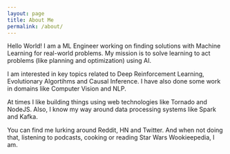 ```yaml
---
layout: page
title: About Me
permalink: /about/
---
```


[]({{site.baseurl}}/images/profile.png)

Hello World! I am a ML Engineer working on finding solutions with Machine Learning for real-world problems.
My mission is to solve learning to act problems (like planning and optimization) using AI.

I am interested in key topics related to Deep Reinforcement Learning, Evolutionary Algortihms 
and Causal Inference. I have also done some work in domains like Computer Vision and NLP.

At times I like building things using web technologies like Tornado and NodeJS. Also, I know my way around data processing systems
like Spark and Kafka.

You can find me lurking around Reddit, HN and Twitter. And when not doing that, listening to podcasts, cooking or reading Star Wars Wookieepedia, I am.